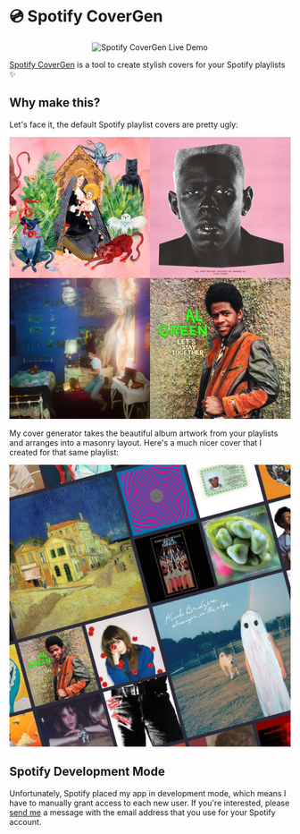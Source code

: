 # 💿 Spotify CoverGen

<p align="center">
    <img alt="Spotify CoverGen Live Demo" src="./demo-images/covergen-demo.gif" style="max-width: 500;"/>
</p>

[Spotify CoverGen](https://spotify-covergen.herokuapp.com) is a tool to create stylish covers for your Spotify playlists ✨


## Why make this?
Let's face it, the default Spotify playlist covers are pretty ugly:

<p align="center">
    <img alt="Spotify's Ugly Playlist Cover" src="./demo-images/default-playlist-cover.png" style="max-width: 300; max-height:300;"/>
</p>

My cover generator takes the beautiful album artwork from your playlists and arranges into a masonry layout. Here's a much nicer cover that I created for that same playlist:

<p align="center">
    <img alt="My Beautiful Playlist Cover" src="./demo-images/my-playlist-cover.jpeg" style="max-width: 300; max-height:300;"/>
</p>

## Spotify Development Mode

Unfortunately, Spotify placed my app in development mode, which means I have to manually grant access to each new user. If you're interested, please [send me](mailto:zbreit18@gmail.com) a message with the email address that you use for your Spotify account.
